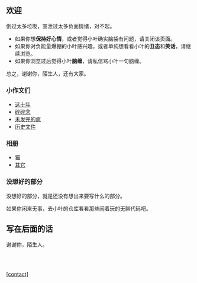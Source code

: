 ## 欢迎

倒过太多垃圾，宣泄过太多负面情绪，对不起。

- 如果你想**保持好心情**，或者觉得小叶确实脑袋有问题，请关闭该页面。
- 如果你对负能量爆棚的小叶感兴趣，或者单纯想看看小叶的**丑态**和**笑话**，请继续浏览。
- 如果你浏览过后觉得小叶**脑缠**，请私信骂小叶一句脑缠。

总之，谢谢你，陌生人，还有大家。

### 小作文们

- [这十年](sites/小作文们/这十年.md)
- [碎碎念](sites/小作文们/碎碎念.md)
- [未发完的疯](sites/小作文们/未发完的疯.md)
- [历史文件](sites/小作文们/历史文件.md)

### 相册

- [猫](/404.md)
- [其它](/404.md)

### 没想好的部分

没想好的部分，就是还没有想出来要写什么的部分。

如果你闲来无事，去小叶的仓库看看那些闹着玩的无聊代码吧。

## 写在后面的话

谢谢你，陌生人。

<br>

<br>

[[contact]](sites/contact/contact.md)
